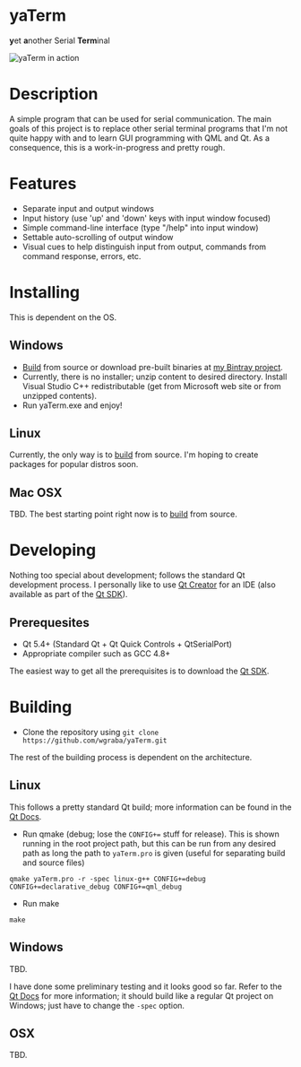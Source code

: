 yaTerm
======

**y**et **a**nother Serial **Term**inal

![yaTerm in action](https://lh3.googleusercontent.com/vea0VUPOtPPdU1lNEF3SkDm4iWO7GIo5pOxhQ1huYlE=w714-h531-no)

Description
===========

A simple program that can be used for serial communication. The main goals of this 
project is to replace other serial terminal programs that I'm not quite happy 
with and to learn GUI programming with QML and Qt. As a consequence, this
is a work-in-progress and pretty rough.

Features
========

* Separate input and output windows
* Input history (use 'up' and 'down' keys with input window focused)
* Simple command-line interface (type "/help" into input window)
* Settable auto-scrolling of output window
* Visual cues to help distinguish input from output, commands from command response, errors, etc.

Installing
==========

This is dependent on the OS.

Windows
-------

* [Build](#building) from source or download pre-built binaries at 
[my Bintray project](https://bintray.com/wgraba/windows/yaTerm/view).
* Currently, there is no installer; unzip content to desired directory. Install Visual Studio C++
  redistributable (get from Microsoft web site or from unzipped contents).
* Run yaTerm.exe and enjoy!

Linux
-----

Currently, the only way is to [build](#building) from source. I'm hoping to create packages for popular distros
soon.

Mac OSX
-------

TBD. The best starting point right now is to [build](#building) from source.

Developing
==========

Nothing too special about development; follows the standard Qt development process. I personally 
like to use [Qt Creator](http://qt-project.org/wiki/Category:Tools::QtCreator) for an IDE (also 
available as part of the [Qt SDK](http://qt-project.org/downloads)).

Prerequesites
-------------

* Qt 5.4+ (Standard Qt + Qt Quick Controls + QtSerialPort)
* Appropriate compiler such as GCC 4.8+

The easiest way to get all the prerequisites is to download the [Qt SDK](http://qt-project.org/downloads).


Building
========

* Clone the repository using `git clone https://github.com/wgraba/yaTerm.git`

The rest of the building process is dependent on the architecture.

Linux
-----

This follows a pretty standard Qt build; more information can be found in the [Qt Docs](http://doc.qt.io/).

* Run qmake (debug; lose the `CONFIG+=` stuff for release). This is shown running in the root project path, but this can be run from any desired path as long the path to `yaTerm.pro` is given (useful for separating build and source files)

```
qmake yaTerm.pro -r -spec linux-g++ CONFIG+=debug CONFIG+=declarative_debug CONFIG+=qml_debug
```

* Run make

```
make
```

Windows
-------

TBD. 

I have done some preliminary testing and it looks good so far. Refer to the [Qt Docs](http://qt-project.org/doc/) for more information; it should build like a regular Qt project on Windows; just have to change the `-spec` option.

OSX
---

TBD.
